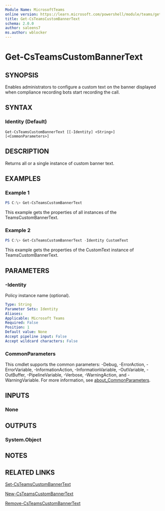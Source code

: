 ```yaml
---
Module Name: MicrosoftTeams
online version: https://learn.microsoft.com/powershell/module/teams/get-csteamscustombannertext
title: Get-CsTeamsCustomBannerText
schema: 2.0.0
author: saleens7
ms.author: wblocker
---
```


# Get-CsTeamsCustomBannerText

## SYNOPSIS

Enables administrators to configure a custom text on the banner displayed when compliance recording bots start recording the call.

## SYNTAX

### Identity (Default)
```
Get-CsTeamsCustomBannerText [[-Identity] <String>] [<CommonParameters>]
```

## DESCRIPTION

Returns all or a single instance of custom banner text.

## EXAMPLES

### Example 1
```powershell
PS C:\> Get-CsTeamsCustomBannerText
```

This example gets the properties of all instances of the TeamsCustomBannerText.

### Example 2
```powershell
PS C:\> Get-CsTeamsCustomBannerText -Identity CustomText
```

This example gets the properties of the CustomText instance of TeamsCustomBannerText.

## PARAMETERS

### -Identity
Policy instance name (optional).

```yaml
Type: String
Parameter Sets: Identity
Aliases:
Applicable: Microsoft Teams
Required: False
Position: 1
Default value: None
Accept pipeline input: False
Accept wildcard characters: False
```

### CommonParameters
This cmdlet supports the common parameters: -Debug, -ErrorAction, -ErrorVariable, -InformationAction, -InformationVariable, -OutVariable, -OutBuffer, -PipelineVariable, -Verbose, -WarningAction, and -WarningVariable. For more information, see [about_CommonParameters](https://go.microsoft.com/fwlink/?LinkID=113216).

## INPUTS

### None

## OUTPUTS

### System.Object

## NOTES

## RELATED LINKS

[Set-CsTeamsCustomBannerText](https://learn.microsoft.com/powershell/module/teams/set-csteamscustombannertext)

[New-CsTeamsCustomBannerText](https://learn.microsoft.com/powershell/module/teams/new-csteamscustombannertext)

[Remove-CsTeamsCustomBannerText](https://learn.microsoft.com/powershell/module/teams/remove-csteamscustombannertext)
